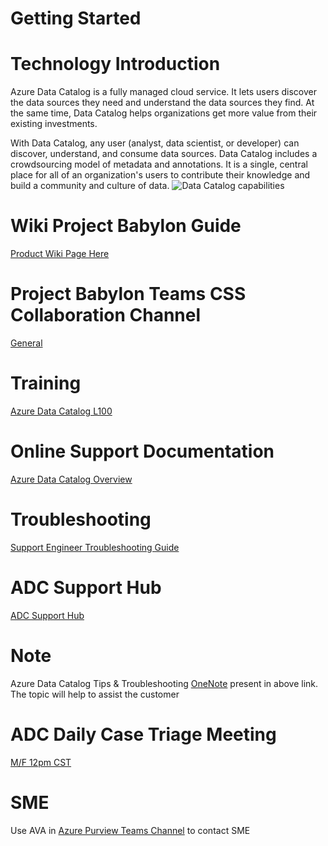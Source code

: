 # Getting Started


# **Technology Introduction**
Azure Data Catalog is a fully managed cloud service. It lets users discover the data sources they need and understand the data sources they find. At the same time, Data Catalog helps organizations get more value from their existing investments.

With Data Catalog, any user (analyst, data scientist, or developer) can discover, understand, and consume data sources. Data Catalog includes a crowdsourcing model of metadata and annotations. It is a single, central place for all of an organization's users to contribute their knowledge and build a community and culture of data.
<IMG  src="https://docs.microsoft.com/en-us/azure/data-catalog/media/data-catalog-what-is-data-catalog/data-catalog-capabilities.png"  alt="Data Catalog capabilities"/>

# **Wiki Project Babylon Guide** 
[Product Wiki Page Here](https://dev.azure.com/Supportability/Big%20Data/_wiki/wikis/Big-Data.wiki/364918/Project-Babylon-(ADC-Gen-2))

# Project Babylon Teams CSS Collaboration Channel
[General](https://teams.microsoft.com/l/channel/19%3a9a0e973781f54c98a5fcc222ffa00ee3%40thread.tacv2/General?groupId=1943848d-4f61-482c-889e-c64a82245fb2&tenantId=72f988bf-86f1-41af-91ab-2d7cd011db47)

# **Training**
[Azure Data Catalog L100](https://microsoft.sharepoint.com/sites/infopedia/Pages/Docset-Viewer.aspx?did=G01KC-1-5843)

# **Online Support Documentation**
[Azure Data Catalog Overview](https://docs.microsoft.com/en-us/azure/data-catalog/overview)

# **Troubleshooting**
[Support Engineer Troubleshooting Guide](https://microsoft.sharepoint.com/teams/bidpwiki/Pages1/Azure%20Data%20Catalog.aspx)

# **ADC Support Hub**
[ADC Support Hub](https://microsoft.sharepoint.com/teams/bidpwiki/Pages1/Azure%20Data%20Catalog.aspx)

# **Note**

Azure Data Catalog Tips & Troubleshooting [OneNote](https://microsoft.sharepoint.com/teams/bidpwiki/PublishingImages/Pages1/Azure%20Data%20Catalog/Azure%20Data%20Catalog.onepkg) present in above link.   The topic will help to assist the customer

# **ADC Daily Case Triage Meeting**
[M/F 12pm CST](https://teams.microsoft.com/l/meetup-join/19%3ameeting_YzVkMDUwZmItM2I0MC00MDBhLWI4ODYtNmM1MWNhYWI4YWQz%40thread.v2/0?context=%7b%22Tid%22%3a%2272f988bf-86f1-41af-91ab-2d7cd011db47%22%2c%22Oid%22%3a%22360e5ec4-f6ed-4352-8919-83bdca7326d2%22%7d) 

# **SME** 
Use AVA in [Azure Purview Teams Channel](https://teams.microsoft.com/l/team/19%3a9a0e973781f54c98a5fcc222ffa00ee3%40thread.tacv2/conversations?groupId=1943848d-4f61-482c-889e-c64a82245fb2&tenantId=72f988bf-86f1-41af-91ab-2d7cd011db47) to contact SME



